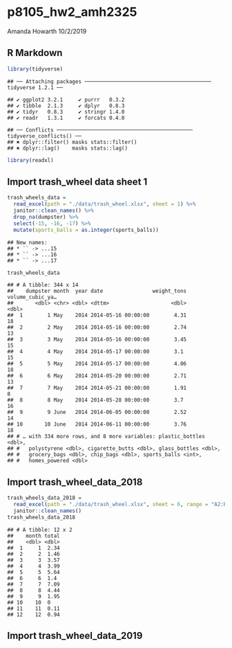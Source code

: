 p8105\_hw2\_amh2325
================
Amanda Howarth
10/2/2019

## R Markdown

``` r
library(tidyverse)
```

    ## ── Attaching packages ───────────────────────────────────────── tidyverse 1.2.1 ──

    ## ✔ ggplot2 3.2.1     ✔ purrr   0.3.2
    ## ✔ tibble  2.1.3     ✔ dplyr   0.8.3
    ## ✔ tidyr   0.8.3     ✔ stringr 1.4.0
    ## ✔ readr   1.3.1     ✔ forcats 0.4.0

    ## ── Conflicts ──────────────────────────────────────────── tidyverse_conflicts() ──
    ## ✖ dplyr::filter() masks stats::filter()
    ## ✖ dplyr::lag()    masks stats::lag()

``` r
library(readxl)
```

## Import trash\_wheel data sheet 1

``` r
trash_wheels_data =
  read_excel(path = "./data/trash_wheel.xlsx", sheet = 1) %>%
  janitor::clean_names() %>%
  drop_na(dumpster) %>%
  select(-15, -16, -17) %>%
  mutate(sports_balls = as.integer(sports_balls))
```

    ## New names:
    ## * `` -> ...15
    ## * `` -> ...16
    ## * `` -> ...17

``` r
trash_wheels_data
```

    ## # A tibble: 344 x 14
    ##    dumpster month  year date                weight_tons volume_cubic_ya…
    ##       <dbl> <chr> <dbl> <dttm>                    <dbl>            <dbl>
    ##  1        1 May    2014 2014-05-16 00:00:00        4.31               18
    ##  2        2 May    2014 2014-05-16 00:00:00        2.74               13
    ##  3        3 May    2014 2014-05-16 00:00:00        3.45               15
    ##  4        4 May    2014 2014-05-17 00:00:00        3.1                15
    ##  5        5 May    2014 2014-05-17 00:00:00        4.06               18
    ##  6        6 May    2014 2014-05-20 00:00:00        2.71               13
    ##  7        7 May    2014 2014-05-21 00:00:00        1.91                8
    ##  8        8 May    2014 2014-05-28 00:00:00        3.7                16
    ##  9        9 June   2014 2014-06-05 00:00:00        2.52               14
    ## 10       10 June   2014 2014-06-11 00:00:00        3.76               18
    ## # … with 334 more rows, and 8 more variables: plastic_bottles <dbl>,
    ## #   polystyrene <dbl>, cigarette_butts <dbl>, glass_bottles <dbl>,
    ## #   grocery_bags <dbl>, chip_bags <dbl>, sports_balls <int>,
    ## #   homes_powered <dbl>

## Import trash\_wheel\_data\_2018

``` r
trash_wheels_data_2018 = 
  read_excel(path = "./data/trash_wheel.xlsx", sheet = 6, range = "A2:B14") %>%
  janitor::clean_names()
trash_wheels_data_2018
```

    ## # A tibble: 12 x 2
    ##    month total
    ##    <dbl> <dbl>
    ##  1     1  2.34
    ##  2     2  1.46
    ##  3     3  3.57
    ##  4     4  3.99
    ##  5     5  5.64
    ##  6     6  1.4 
    ##  7     7  7.09
    ##  8     8  4.44
    ##  9     9  1.95
    ## 10    10  0   
    ## 11    11  0.11
    ## 12    12  0.94

## Import trash\_wheel\_data\_2019
